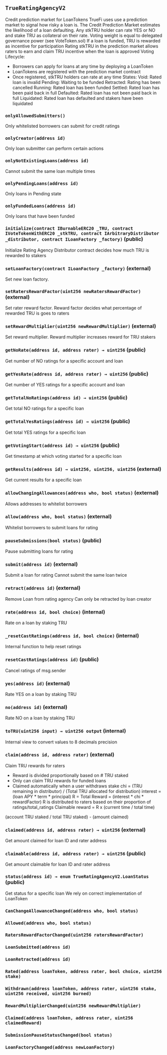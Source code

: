 ## `TrueRatingAgencyV2`



Credit prediction market for LoanTokens
TrueFi uses use a prediction market to signal how risky a loan is.
The Credit Prediction Market estimates the likelihood of a loan defaulting.
Any stkTRU holder can rate YES or NO and stake TRU as collateral on their rate.
Voting weight is equal to delegated governance power (see VoteToken.sol)
If a loan is funded, TRU is rewarded as incentive for participation
Rating stkTRU in the prediction market allows raters to earn and claim TRU
incentive when the loan is approved
Voting Lifecycle:
- Borrowers can apply for loans at any time by deploying a LoanToken
- LoanTokens are registered with the prediction market contract
- Once registered, stkTRU holders can rate at any time
States:
Void:        Rated loan is invalid
Pending:     Waiting to be funded
Retracted:   Rating has been cancelled
Running:     Rated loan has been funded
Settled:     Rated loan has been paid back in full
Defaulted:   Rated loan has not been paid back in full
Liquidated:  Rated loan has defaulted and stakers have been liquidated

### `onlyAllowedSubmitters()`



Only whitelisted borrowers can submit for credit ratings

### `onlyCreator(address id)`



Only loan submitter can perform certain actions

### `onlyNotExistingLoans(address id)`



Cannot submit the same loan multiple times

### `onlyPendingLoans(address id)`



Only loans in Pending state

### `onlyFundedLoans(address id)`



Only loans that have been funded


### `initialize(contract IBurnableERC20 _TRU, contract IVoteTokenWithERC20 _stkTRU, contract IArbitraryDistributor _distributor, contract ILoanFactory _factory)` (public)



Initialize Rating Agency
Distributor contract decides how much TRU is rewarded to stakers


### `setLoanFactory(contract ILoanFactory _factory)` (external)



Set new loan factory.


### `setRatersRewardFactor(uint256 newRatersRewardFactor)` (external)



Set rater reward factor.
Reward factor decides what percentage of rewarded TRU is goes to raters

### `setRewardMultiplier(uint256 newRewardMultiplier)` (external)



Set reward multiplier.
Reward multiplier increases reward for TRU stakers

### `getNoRate(address id, address rater) → uint256` (public)



Get number of NO ratings for a specific account and loan


### `getYesRate(address id, address rater) → uint256` (public)



Get number of YES ratings for a specific account and loan


### `getTotalNoRatings(address id) → uint256` (public)



Get total NO ratings for a specific loan


### `getTotalYesRatings(address id) → uint256` (public)



Get total YES ratings for a specific loan


### `getVotingStart(address id) → uint256` (public)



Get timestamp at which voting started for a specific loan


### `getResults(address id) → uint256, uint256, uint256` (external)



Get current results for a specific loan


### `allowChangingAllowances(address who, bool status)` (external)



Allows addresses to whitelist borrowers

### `allow(address who, bool status)` (external)



Whitelist borrowers to submit loans for rating


### `pauseSubmissions(bool status)` (public)



Pause submitting loans for rating


### `submit(address id)` (external)



Submit a loan for rating
Cannot submit the same loan twice


### `retract(address id)` (external)



Remove Loan from rating agency
Can only be retracted by loan creator


### `rate(address id, bool choice)` (internal)



Rate on a loan by staking TRU


### `_resetCastRatings(address id, bool choice)` (internal)



Internal function to help reset ratings


### `resetCastRatings(address id)` (public)



Cancel ratings of msg.sender


### `yes(address id)` (external)



Rate YES on a loan by staking TRU


### `no(address id)` (external)



Rate NO on a loan by staking TRU


### `toTRU(uint256 input) → uint256 output` (internal)



Internal view to convert values to 8 decimals precision


### `claim(address id, address rater)` (external)



Claim TRU rewards for raters
- Reward is divided proportionally based on # TRU staked
- Only can claim TRU rewards for funded loans
- Claimed automatically when a user withdraws stake
chi = (TRU remaining in distributor) / (Total TRU allocated for distribution)
interest = (loan APY * term * principal)
R = Total Reward = (interest * chi * rewardFactor)
R is distributed to raters based on their proportion of ratings/total_ratings
Claimable reward = R x (current time / total time)

(account TRU staked / total TRU staked) - (amount claimed)


### `claimed(address id, address rater) → uint256` (external)



Get amount claimed for loan ID and rater address


### `claimable(address id, address rater) → uint256` (public)



Get amount claimable for loan ID and rater address


### `status(address id) → enum TrueRatingAgencyV2.LoanStatus` (public)



Get status for a specific loan
We rely on correct implementation of LoanToken



### `CanChangeAllowanceChanged(address who, bool status)`





### `Allowed(address who, bool status)`





### `RatersRewardFactorChanged(uint256 ratersRewardFactor)`





### `LoanSubmitted(address id)`





### `LoanRetracted(address id)`





### `Rated(address loanToken, address rater, bool choice, uint256 stake)`





### `Withdrawn(address loanToken, address rater, uint256 stake, uint256 received, uint256 burned)`





### `RewardMultiplierChanged(uint256 newRewardMultiplier)`





### `Claimed(address loanToken, address rater, uint256 claimedReward)`





### `SubmissionPauseStatusChanged(bool status)`





### `LoanFactoryChanged(address newLoanFactory)`





